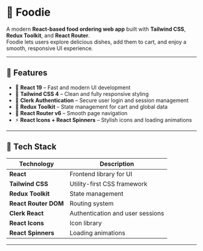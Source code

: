 # 🍔 Foodie

A modern **React-based food ordering web app** built with **Tailwind CSS**, **Redux Toolkit**, and **React Router**.  
Foodie lets users explore delicious dishes, add them to cart, and enjoy a smooth, responsive UI experience.

---

## 🚀 Features

- 🍕 **React 19** – Fast and modern UI development  
- 🎨 **Tailwind CSS 4** – Clean and fully responsive styling  
- 🔐 **Clerk Authentication** – Secure user login and session management  
- 🛒 **Redux Toolkit** – State management for cart and global data  
- 🧭 **React Router v6** – Smooth page navigation  
- ⚡ **React Icons + React Spinners** – Stylish icons and loading animations

---

## 🧰 Tech Stack

| Technology | Description |
|-------------|-------------|
| **React** | Frontend library for UI |
| **Tailwind CSS** | Utility-first CSS framework |
| **Redux Toolkit** | State management |
| **React Router DOM** | Routing system |
| **Clerk React** | Authentication and user sessions |
| **React Icons** | Icon library |
| **React Spinners** | Loading animations |

---

